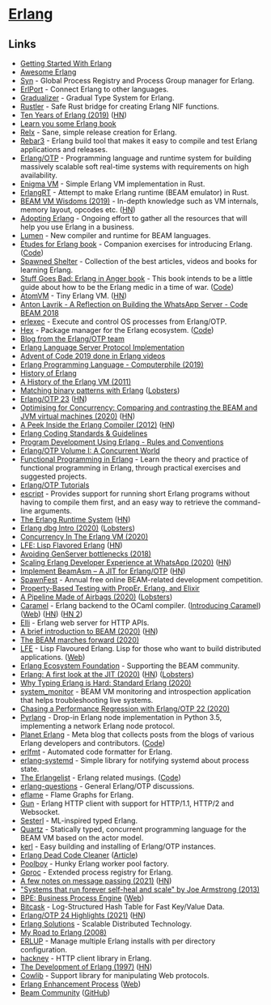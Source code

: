 # [Erlang](https://www.erlang.org/)

## Links

- [Getting Started With Erlang](https://erlang.org/doc/getting_started/users_guide.html)
- [Awesome Erlang](https://github.com/drobakowski/awesome-erlang)
- [Syn](https://github.com/ostinelli/syn) - Global Process Registry and Process Group manager for Erlang.
- [ErlPort](https://github.com/hdima/erlport) - Connect Erlang to other languages.
- [Gradualizer](https://github.com/josefs/Gradualizer) - Gradual Type System for Erlang.
- [Rustler](https://github.com/rusterlium/rustler) - Safe Rust bridge for creating Erlang NIF functions.
- [Ten Years of Erlang (2019)](https://ferd.ca/ten-years-of-erlang.html) ([HN](https://news.ycombinator.com/item?id=20382126))
- [Learn you some Erlang book](https://learnyousomeerlang.com/content)
- [Relx](https://github.com/erlware/relx) - Sane, simple release creation for Erlang.
- [Rebar3](https://github.com/erlang/rebar3) - Erlang build tool that makes it easy to compile and test Erlang applications and releases.
- [Erlang/OTP](https://github.com/erlang/otp) - Programming language and runtime system for building massively scalable soft real-time systems with requirements on high availability.
- [Enigma VM](https://github.com/archseer/enigma) - Simple Erlang VM implementation in Rust.
- [ErlangRT](https://github.com/kvakvs/ErlangRT) - Attempt to make Erlang runtime (BEAM emulator) in Rust.
- [BEAM VM Wisdoms (2019)](http://beam-wisdoms.clau.se/en/latest/) - In-depth knowledge such as VM internals, memory layout, opcodes etc. ([HN](https://news.ycombinator.com/item?id=26889048))
- [Adopting Erlang](https://adoptingerlang.org/) - Ongoing effort to gather all the resources that will help you use Erlang in a business.
- [Lumen](https://github.com/lumen/lumen) - New compiler and runtime for BEAM languages.
- [Études for Erlang book](http://www.r-5.org/files/books/computers/languages/erlang/erlang/David_Eisenberg-Etudes_for_Erlang-EN.pdf) - Companion exercises for introducing Erlang. ([Code](https://github.com/oreillymedia/etudes-for-erlang))
- [Spawned Shelter](http://spawnedshelter.com/) - Collection of the best articles, videos and books for learning Erlang.
- [Stuff Goes Bad: Erlang in Anger book](https://www.erlang-in-anger.com/) - This book intends to be a little guide about how to be the Erlang medic in a time of war. ([Code](https://github.com/heroku/erlang-in-anger))
- [AtomVM](https://github.com/bettio/AtomVM) - Tiny Erlang VM. ([HN](https://news.ycombinator.com/item?id=24185963))
- [Anton Lavrik - A Reflection on Building the WhatsApp Server - Code BEAM 2018](https://www.youtube.com/watch?v=LJx6mUEFAqQ)
- [erlexec](https://github.com/saleyn/erlexec) - Execute and control OS processes from Erlang/OTP.
- [Hex](https://hex.pm/) - Package manager for the Erlang ecosystem. ([Code](https://github.com/hexpm/hex))
- [Blog from the Erlang/OTP team](http://blog.erlang.org/)
- [Erlang Language Server Protocol Implementation](https://github.com/erlang-ls/erlang_ls)
- [Advent of Code 2019 done in Erlang videos](https://www.youtube.com/watch?v=TqzBchjZw4Q)
- [Erlang Programming Language - Computerphile (2019)](https://www.youtube.com/watch?v=SOqQVoVai6s)
- [History of Erlang](https://dl.acm.org/doi/abs/10.1145/1238844.1238850)
- [A History of the Erlang VM (2011)](http://www.erlang-factory.com/upload/presentations/389/EFSF11-ErlangVM.pdf)
- [Matching binary patterns with Erlang](https://dev.to/l1x/matching-binary-patterns-11kh) ([Lobsters](https://lobste.rs/s/3a9e2a/matching_binary_patterns_with_erlang))
- [Erlang/OTP 23](https://www.erlang.org/news/140) ([HN](https://news.ycombinator.com/item?id=23166554))
- [Optimising for Concurrency: Comparing and contrasting the BEAM and JVM virtual machines (2020)](https://www.erlang-solutions.com/blog/optimising-for-concurrency-comparing-and-contrasting-the-beam-and-jvm-virtual-machines.html) ([HN](https://news.ycombinator.com/item?id=23168119))
- [A Peek Inside the Erlang Compiler (2012)](https://prog21.dadgum.com/127.html) ([HN](https://news.ycombinator.com/item?id=23465128))
- [Erlang Coding Standards & Guidelines](https://github.com/Inaka/erlang_guidelines)
- [Program Development Using Erlang - Rules and Conventions](http://www.erlang.se/doc/programming_rules.shtml)
- [Erlang/OTP Volume I: A Concurrent World](https://books.altenwald.com/book/en-erlang-i)
- [Functional Programming in Erlang](https://www.futurelearn.com/courses/functional-programming-erlang) - Learn the theory and practice of functional programming in Erlang, through practical exercises and suggested projects.
- [Erlang/OTP Tutorials](https://www.youtube.com/playlist?list=PLtxpRMx6AFTHLMhDaamt7twDaRj_qcrM5)
- [escript](http://erlang.org/doc/man/escript.html) - Provides support for running short Erlang programs without having to compile them first, and an easy way to retrieve the command-line arguments.
- [The Erlang Runtime System](https://blog.stenmans.org/theBeamBook/) ([HN](https://news.ycombinator.com/item?id=17003897))
- [Erlang dbg Intro (2020)](https://antranigv.am/weblog_en/posts/erlang-dbg-intro/) ([Lobsters](https://lobste.rs/s/sisfuf/erlang_dbg_intro))
- [Concurrency In The Erlang VM (2020)](https://www.skcript.com/svr/concurrency-in-the-erlang-vm/)
- [LFE: Lisp Flavored Erlang](https://lfe.io/books/tutorial/index.html) ([HN](https://news.ycombinator.com/item?id=24173111))
- [Avoiding GenServer bottlenecks (2018)](https://www.cogini.com/blog/avoiding-genserver-bottlenecks/)
- [Scaling Erlang Developer Experience at WhatsApp (2020)](https://codesync.global/uploads/media/activity_slides/0001/03/f2292f201aa6b04db8c4e0b9cfa191dd07c9ee14.pdf) ([HN](https://news.ycombinator.com/item?id=24443128))
- [Implement BeamAsm – A JIT for Erlang/OTP](https://github.com/erlang/otp/pull/2745) ([HN](https://news.ycombinator.com/item?id=24441841))
- [SpawnFest](https://spawnfest.github.io/) - Annual free online BEAM-related development competition.
- [Property-Based Testing with PropEr, Erlang, and Elixir](https://pragprog.com/titles/fhproper/property-based-testing-with-proper-erlang-and-elixir/)
- [A Pipeline Made of Airbags (2020)](https://ferd.ca/a-pipeline-made-of-airbags.html) ([Lobsters](https://lobste.rs/s/uuex13/pipeline_made_airbags))
- [Caramel](https://github.com/AbstractMachinesLab/caramel) - Erlang backend to the OCaml compiler. ([Introducing Caramel](https://www.erlang-solutions.com/blog/introducing-caramel-an-erlang-backend-for-the-ocaml-compiler-that-provides-a-fast-type-checker-for-beam-based-technologies.html)) ([Web](https://caramel.run/)) ([HN](https://news.ycombinator.com/item?id=25169324)) ([HN 2](https://news.ycombinator.com/item?id=26354017))
- [Elli](https://github.com/elli-lib/elli) - Erlang web server for HTTP APIs.
- [A brief introduction to BEAM (2020)](https://blog.erlang.org/a-brief-BEAM-primer/) ([HN](https://news.ycombinator.com/item?id=24837640))
- [The BEAM marches forward (2020)](https://underjord.io/the-beam-marches-forward.html)
- [LFE](https://github.com/rvirding/lfe) - Lisp Flavoured Erlang. Lisp for those who want to build distributed applications. ([Web](https://lfe.io/))
- [Erlang Ecosystem Foundation](http://www.erlef.org/) - Supporting the BEAM community.
- [Erlang: A first look at the JIT (2020)](https://blog.erlang.org/a-first-look-at-the-jit/) ([HN](https://news.ycombinator.com/item?id=24989682)) ([Lobsters](https://lobste.rs/s/pb2vis/erlang_first_look_at_jit))
- [Why Typing Erlang is Hard: Standard Erlang (2020)](https://abstractmachines.dev/posts/am012-why-typing-erlang-is-hard.html)
- [system_monitor](https://github.com/klarna-incubator/system_monitor) - BEAM VM monitoring and introspection application that helps troubleshooting live systems.
- [Chasing a Performance Regression with Erlang/OTP 22 (2020)](https://tech.nextroll.com/blog/dev/2020/11/03/chasing-a-perf-regression-erlang.html)
- [Pyrlang](https://github.com/Pyrlang/Pyrlang) - Drop-in Erlang node implementation in Python 3.5, implementing a network Erlang node protocol.
- [Planet Erlang](http://www.planeterlang.com/) - Meta blog that collects posts from the blogs of various Erlang developers and contributors. ([Code](https://github.com/stevenproctor/planet-erlang))
- [erlfmt](https://github.com/WhatsApp/erlfmt) - Automated code formatter for Erlang.
- [erlang-systemd](https://github.com/hauleth/erlang-systemd) - Simple library for notifying systemd about process state.
- [The Erlangelist](https://www.theerlangelist.com/) - Erlang related musings. ([Code](https://github.com/sasa1977/erlangelist))
- [erlang-questions](http://erlang.org/mailman/listinfo/erlang-questions) - General Erlang/OTP discussions.
- [eflame](https://github.com/proger/eflame) - Flame Graphs for Erlang.
- [Gun](https://github.com/ninenines/gun) - Erlang HTTP client with support for HTTP/1.1, HTTP/2 and Websocket.
- [Sesterl](https://github.com/gfngfn/Sesterl) - ML-inspired typed Erlang.
- [Quartz](https://github.com/OhadRau/Quartz) - Statically typed, concurrent programming language for the BEAM VM based on the actor model.
- [kerl](https://github.com/kerl/kerl) - Easy building and installing of Erlang/OTP instances.
- [Erlang Dead Code Cleaner](https://github.com/AdRoll/rebar3_hank) ([Article](https://tech.nextroll.com/blog/dev/2021/01/06/erlang-rebar3-hank.html))
- [Poolboy](https://github.com/devinus/poolboy) - Hunky Erlang worker pool factory.
- [Gproc](https://github.com/uwiger/gproc) - Extended process registry for Erlang.
- [A few notes on message passing (2021)](http://blog.erlang.org/message-passing/) ([HN](https://news.ycombinator.com/item?id=26514476))
- ["Systems that run forever self-heal and scale" by Joe Armstrong (2013)](https://www.youtube.com/watch?v=cNICGEwmXLU)
- [BPE: Business Process Engine](https://github.com/synrc/bpe) ([Web](https://bpe.n2o.dev/))
- [Bitcask](https://github.com/basho/bitcask) - Log-Structured Hash Table for Fast Key/Value Data.
- [Erlang/OTP 24 Highlights (2021)](https://blog.erlang.org/My-OTP-24-Highlights/) ([HN](https://news.ycombinator.com/item?id=27128994))
- [Erlang Solutions](https://www.erlang-solutions.com/) - Scalable Distributed Technology.
- [My Road to Erlang (2008)](https://prog21.dadgum.com/22.html)
- [ERLUP](https://github.com/tsloughter/erlup) - Manage multiple Erlang installs with per directory configuration.
- [hackney](https://github.com/benoitc/hackney) - HTTP client library in Erlang.
- [The Development of Erlang (1997)](https://fermatslibrary.com/s/the-development-of-erlang) ([HN](https://news.ycombinator.com/item?id=27365883))
- [Cowlib](https://github.com/ninenines/cowlib) - Support library for manipulating Web protocols.
- [Erlang Enhancement Process](https://github.com/erlang/eep) ([Web](https://www.erlang.org/erlang-enhancement-proposals/))
- [Beam Community](https://beam-community.org/) ([GitHub](https://github.com/beam-community))
